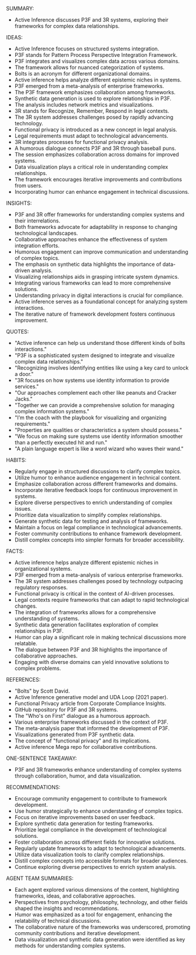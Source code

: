 SUMMARY:
- Active Inference discusses P3F and 3R systems, exploring their frameworks for complex data relationships.

IDEAS:
- Active Inference focuses on structured systems integration.
- P3F stands for Pattern Process Perspective Integration Framework.
- P3F integrates and visualizes complex data across various domains.
- The framework allows for nuanced categorization of systems.
- Bolts is an acronym for different organizational domains.
- Active inference helps analyze different epistemic niches in systems.
- P3F emerged from a meta-analysis of enterprise frameworks.
- The P3F framework emphasizes collaboration among frameworks.
- Synthetic data generation is used to explore relationships in P3F.
- The analysis includes network metrics and visualizations.
- 3R stands for Recognize, Remember, Respond in legal contexts.
- The 3R system addresses challenges posed by rapidly advancing technology.
- Functional privacy is introduced as a new concept in legal analysis.
- Legal requirements must adapt to technological advancements.
- 3R integrates processes for functional privacy analysis.
- A humorous dialogue connects P3F and 3R through baseball puns.
- The session emphasizes collaboration across domains for improved systems.
- Data visualization plays a critical role in understanding complex relationships.
- The framework encourages iterative improvements and contributions from users.
- Incorporating humor can enhance engagement in technical discussions.

INSIGHTS:
- P3F and 3R offer frameworks for understanding complex systems and their interrelations.
- Both frameworks advocate for adaptability in response to changing technological landscapes.
- Collaborative approaches enhance the effectiveness of system integration efforts.
- Humorous engagement can improve communication and understanding of complex topics.
- The emphasis on synthetic data highlights the importance of data-driven analysis.
- Visualizing relationships aids in grasping intricate system dynamics.
- Integrating various frameworks can lead to more comprehensive solutions.
- Understanding privacy in digital interactions is crucial for compliance.
- Active inference serves as a foundational concept for analyzing system interactions.
- The iterative nature of framework development fosters continuous improvement.

QUOTES:
- "Active inference can help us understand those different kinds of bolts interactions."
- "P3F is a sophisticated system designed to integrate and visualize complex data relationships."
- "Recognizing involves identifying entities like using a key card to unlock a door."
- "3R focuses on how systems use identity information to provide services."
- "Our approaches complement each other like peanuts and Cracker Jacks."
- "Together we can provide a comprehensive solution for managing complex information systems."
- "I’m the coach with the playbook for visualizing and organizing requirements."
- "Properties are qualities or characteristics a system should possess."
- "We focus on making sure systems use identity information smoother than a perfectly executed hit and run."
- "A plain language expert is like a word wizard who waves their wand."

HABITS:
- Regularly engage in structured discussions to clarify complex topics.
- Utilize humor to enhance audience engagement in technical content.
- Emphasize collaboration across different frameworks and domains.
- Incorporate iterative feedback loops for continuous improvement in systems.
- Explore diverse perspectives to enrich understanding of complex issues.
- Prioritize data visualization to simplify complex relationships.
- Generate synthetic data for testing and analysis of frameworks.
- Maintain a focus on legal compliance in technological advancements.
- Foster community contributions to enhance framework development.
- Distill complex concepts into simpler formats for broader accessibility.

FACTS:
- Active inference helps analyze different epistemic niches in organizational systems.
- P3F emerged from a meta-analysis of various enterprise frameworks.
- The 3R system addresses challenges posed by technology outpacing regulatory responses.
- Functional privacy is critical in the context of AI-driven processes.
- Legal contexts require frameworks that can adapt to rapid technological changes.
- The integration of frameworks allows for a comprehensive understanding of systems.
- Synthetic data generation facilitates exploration of complex relationships in P3F.
- Humor can play a significant role in making technical discussions more relatable.
- The dialogue between P3F and 3R highlights the importance of collaborative approaches.
- Engaging with diverse domains can yield innovative solutions to complex problems.

REFERENCES:
- "Bolts" by Scott David.
- Active Inference generative model and UDA Loop (2021 paper).
- Functional Privacy article from Corporate Compliance Insights.
- GitHub repository for P3F and 3R systems.
- The "Who's on First" dialogue as a humorous approach.
- Various enterprise frameworks discussed in the context of P3F.
- The meta-analysis paper that informed the development of P3F.
- Visualizations generated from P3F synthetic data.
- The concept of "functional privacy" and its implications.
- Active inference Mega repo for collaborative contributions.

ONE-SENTENCE TAKEAWAY:
- P3F and 3R frameworks enhance understanding of complex systems through collaboration, humor, and data visualization.

RECOMMENDATIONS:
- Encourage community engagement to contribute to framework development.
- Use humor strategically to enhance understanding of complex topics.
- Focus on iterative improvements based on user feedback.
- Explore synthetic data generation for testing frameworks.
- Prioritize legal compliance in the development of technological solutions.
- Foster collaboration across different fields for innovative solutions.
- Regularly update frameworks to adapt to technological advancements.
- Utilize data visualization tools to clarify complex relationships.
- Distill complex concepts into accessible formats for broader audiences.
- Continue exploring diverse perspectives to enrich system analysis. 

AGENT TEAM SUMMARIES:
- Each agent explored various dimensions of the content, highlighting frameworks, ideas, and collaborative approaches. 
- Perspectives from psychology, philosophy, technology, and other fields shaped the insights and recommendations. 
- Humor was emphasized as a tool for engagement, enhancing the relatability of technical discussions. 
- The collaborative nature of the frameworks was underscored, promoting community contributions and iterative development. 
- Data visualization and synthetic data generation were identified as key methods for understanding complex systems.
